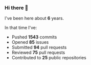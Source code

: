 ### Hi there 👋

I've been here about **6** years.

In that time I've:

- Pushed **1543** commits
- Opened **85** issues
- Submitted **94** pull requests
- Reviewed **75** pull requests
- Contributed to **25** public repositories

<!-- ![My scrobbles](https://lastfm-recently-played.vercel.app/api?user=dotdub) -->
